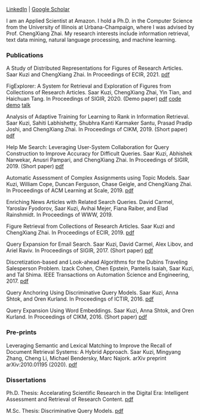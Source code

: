 [LinkedIn](https://www.linkedin.com/in/saar-kuzi-466bb867/) | [Google Scholar](https://scholar.google.com/citations?user=-JdH_RMAAAAJ&hl=en&oi=ao)

I am an Applied Scientist at Amazon. I hold a Ph.D. in the Computer Science from the University of Illinois at Urbana-Champaign, where I was advised by Prof. ChengXiang Zhai. My research interests include information retrieval, text data mining, natural language processing, and machine learning.

### Publications

A Study of Distributed Representations for Figures of Research Articles. Saar Kuzi and ChengXiang Zhai. In Proceedings of ECIR, 2021. [pdf](https://saarku.github.io/papers/embeddings.pdf)

FigExplorer: A System for Retrieval and Exploration of Figures from Collections of Research Articles. Saar Kuzi, ChengXiang Zhai, Yin Tian, and Haichuan Tang. In Proceedings of SIGIR, 2020. (Demo paper) [pdf](https://saarku.github.io/papers/fig-explorer.pdf) [code](https://github.com/saarku/fig-explorer) [demo](http://figuresearch.web.illinois.edu) [talk](https://www.youtube.com/watch?v=Fl3KRI_DjIw&amp;ab_channel=SaarKuzi)

Analysis of Adaptive Training for Learning to Rank in Information Retrieval. Saar Kuzi, Sahiti Labhishetty, Shubhra Kanti Karmaker Santu, Prasad Pradip Joshi, and ChengXiang Zhai. In Proceedings of CIKM, 2019. (Short paper) [pdf](https://saarku.github.io/papers/adaptive.pdf)

Help Me Search: Leveraging User-System Collaboration for Query Construction to Improve Accuracy for Difficult Queries. Saar Kuzi, Abhishek Narwekar, Anusri Pampari, and ChengXiang Zhai.  In Proceedings of SIGIR, 2019. (Short paper) [pdf](https://saarku.github.io/papers/Help_Me_Search_SIGIR2019.pdf)

Automatic Assessment of Complex Assignments using Topic Models. Saar Kuzi, William Cope, Duncan Ferguson, Chase Geigle, and ChengXiang Zhai. In Proceedings of ACM Learning at Scale, 2019. [pdf](https://saarku.github.io/papers/Topic_Models.pdf)

Enriching News Articles with Related Search Queries. David Carmel, Yaroslav Fyodorov, Saar Kuzi, Avihai Mejer, Fiana Raiber, and Elad Rainshmidt. In Proceedings of WWW, 2019.

Figure Retrieval from Collections of Research Articles. Saar Kuzi and ChengXiang Zhai. In Proceedings of ECIR, 2019. [pdf](https://saarku.github.io/papers/figure_retrieval.pdf)

Query Expansion for Email Search. Saar Kuzi, David Carmel, Alex Libov, and Ariel Raviv. In Proceedings of SIGIR, 2017. (Short paper) [pdf](https://saarku.github.io/papers/mailQe.pdf)

Discretization-based and Look-ahead Algorithms for the Dubins Traveling Salesperson Problem. Izack Cohen, Chen Epstein, Pantelis Isaiah, Saar Kuzi, and Tal Shima. IEEE Transactions on Automation Science and Engineering, 2017. [pdf](https://saarku.github.io/papers/dubins-paper.pdf)

Query Anchoring Using Discriminative Query Models. Saar Kuzi, Anna Shtok, and Oren Kurland. In Proceedings of ICTIR, 2016. [pdf](https://saarku.github.io/papers/dpf_ictir16.pdf)

Query Expansion Using Word Embeddings. Saar Kuzi, Anna Shtok, and Oren Kurland. In Proceedings of CIKM, 2016. (Short paper) [pdf](https://saarku.github.io/papers/w2v_cikm16.pdf)

### Pre-prints

Leveraging Semantic and Lexical Matching to Improve the Recall of Document Retrieval Systems: A Hybrid Approach. Saar Kuzi, Mingyang Zhang, Cheng Li, Michael Bendersky, Marc Najork. arXiv preprint arXiv:2010.01195 (2020). [pdf](https://saarku.github.io/papers/hybrid-retrieval.pdf)

### Dissertations

Ph.D. Thesis: Accelarating Scientific Research in the Digital Era: Intelligent Assessment and Retrieval of Research Content. [pdf](https://saarku.github.io/papers/phd_thesis.pdf)

M.Sc. Thesis: Discriminative Query Models. [pdf](https://saarku.github.io/papers/ms_thesis.pdf)
